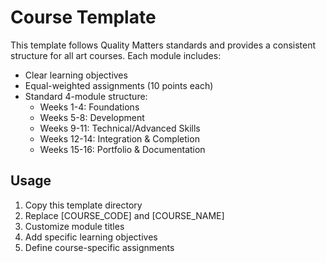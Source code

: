 # Course Template

This template follows Quality Matters standards and provides a consistent structure for all art courses. Each module includes:

- Clear learning objectives
- Equal-weighted assignments (10 points each)
- Standard 4-module structure:
  - Weeks 1-4: Foundations
  - Weeks 5-8: Development
  - Weeks 9-11: Technical/Advanced Skills
  - Weeks 12-14: Integration & Completion
  - Weeks 15-16: Portfolio & Documentation

## Usage
1. Copy this template directory
2. Replace [COURSE_CODE] and [COURSE_NAME]
3. Customize module titles
4. Add specific learning objectives
5. Define course-specific assignments
